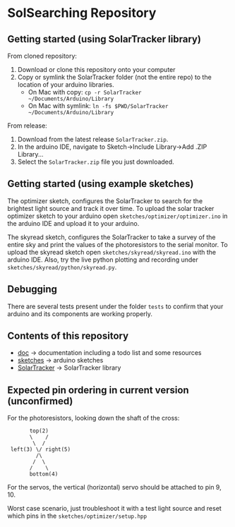 SolSearching Repository
===

Getting started (using SolarTracker library)
---
From cloned repository:

1. Download or clone this repository onto your computer
2. Copy or symlink the SolarTracker folder (not the entire repo) to the location of your arduino libraries.
    - On Mac with copy: `cp -r SolarTracker ~/Documents/Arduino/Library`
    - On Mac with symlink: `ln -fs $PWD/SolarTracker ~/Documents/Arduino/Library`

From release:

1. Download from the latest release `SolarTracker.zip`.
2. In the arduino IDE, navigate to Sketch->Include Library->Add .ZIP Library...
3. Select the `SolarTracker.zip` file you just downloaded.

Getting started (using example sketches)
---

The optimizer sketch, configures the SolarTracker to search for the brightest light source and track it over time.
To upload the solar tracker optimizer sketch to your arduino open `sketches/optimizer/optimizer.ino` in the arduino IDE and upload it to your arduino.

The skyread sketch, configures the SolarTracker to take a survey of the entire sky and print the values of the photoresistors to the serial monitor.
To upload the skyread sketch open `sketches/skyread/skyread.ino` with the arduino IDE.
Also, try the live python plotting and recording under `sketches/skyread/python/skyread.py`.


Debugging
---
There are several tests present under the folder `tests` to confirm that your arduino and its components are working properly.

Contents of this repository
---
- [doc](doc/) -> documentation including a todo list and some resources
- [sketches](sketches/) -> arduino sketches
- [SolarTracker](SolarTracker/) -> SolarTracker library


Expected pin ordering in current version (**unconfirmed**)
---

For the photoresistors, looking down the shaft of the cross:

```
       top(2)  
       \    /  
        \  /  
 left(3) \/ right(5)  
         /\  
        /  \  
       /    \  
       bottom(4)  
```

For the servos, the vertical (horizontal) servo should be attached to pin 9, 10.

Worst case scenario, just troubleshoot it with a test light source and reset which pins in the `sketches/optimizer/setup.hpp`

